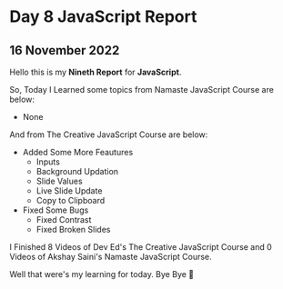 # Day 8 JavaScript Report

## 16 November 2022

Hello this is my **Nineth Report** for **JavaScript**.

So, Today I Learned some topics from Namaste JavaScript Course are below:

- None

And from The Creative JavaScript Course are below:

- Added Some More Feautures
  - Inputs
  - Background Updation
  - Slide Values
  - Live Slide Update
  - Copy to Clipboard
- Fixed Some Bugs
  - Fixed Contrast
  - Fixed Broken Slides

I Finished 8 Videos of Dev Ed's The Creative JavaScript Course and 0 Videos of Akshay Saini's Namaste JavaScript Course.

Well that were's my learning for today. Bye Bye :wave:

